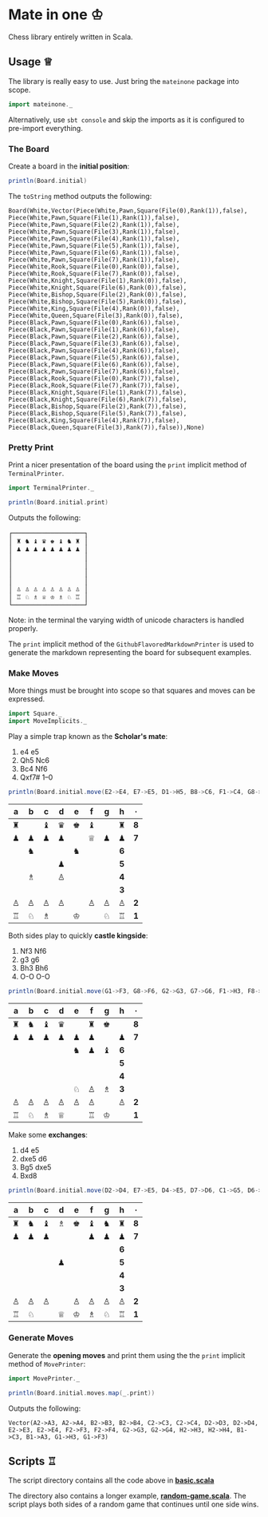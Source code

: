 Mate in one ♔
=============

Chess library entirely written in Scala.

Usage ♕
-------

The library is really easy to use. Just bring the `mateinone` package into scope.

```scala
import mateinone._
```

Alternatively, use `sbt console` and skip the imports as it is configured to pre-import everything.

### The Board

Create a board in the **initial position**:

```scala
println(Board.initial)
```

The `toString` method outputs the following:

    Board(White,Vector(Piece(White,Pawn,Square(File(0),Rank(1)),false), Piece(White,Pawn,Square(File(1),Rank(1)),false), Piece(White,Pawn,Square(File(2),Rank(1)),false), Piece(White,Pawn,Square(File(3),Rank(1)),false), Piece(White,Pawn,Square(File(4),Rank(1)),false), Piece(White,Pawn,Square(File(5),Rank(1)),false), Piece(White,Pawn,Square(File(6),Rank(1)),false), Piece(White,Pawn,Square(File(7),Rank(1)),false), Piece(White,Rook,Square(File(0),Rank(0)),false), Piece(White,Rook,Square(File(7),Rank(0)),false), Piece(White,Knight,Square(File(1),Rank(0)),false), Piece(White,Knight,Square(File(6),Rank(0)),false), Piece(White,Bishop,Square(File(2),Rank(0)),false), Piece(White,Bishop,Square(File(5),Rank(0)),false), Piece(White,King,Square(File(4),Rank(0)),false), Piece(White,Queen,Square(File(3),Rank(0)),false), Piece(Black,Pawn,Square(File(0),Rank(6)),false), Piece(Black,Pawn,Square(File(1),Rank(6)),false), Piece(Black,Pawn,Square(File(2),Rank(6)),false), Piece(Black,Pawn,Square(File(3),Rank(6)),false), Piece(Black,Pawn,Square(File(4),Rank(6)),false), Piece(Black,Pawn,Square(File(5),Rank(6)),false), Piece(Black,Pawn,Square(File(6),Rank(6)),false), Piece(Black,Pawn,Square(File(7),Rank(6)),false), Piece(Black,Rook,Square(File(0),Rank(7)),false), Piece(Black,Rook,Square(File(7),Rank(7)),false), Piece(Black,Knight,Square(File(1),Rank(7)),false), Piece(Black,Knight,Square(File(6),Rank(7)),false), Piece(Black,Bishop,Square(File(2),Rank(7)),false), Piece(Black,Bishop,Square(File(5),Rank(7)),false), Piece(Black,King,Square(File(4),Rank(7)),false), Piece(Black,Queen,Square(File(3),Rank(7)),false)),None)

### Pretty Print

Print a nicer presentation of the board using the `print` implicit method of `TerminalPrinter`.

```scala
import TerminalPrinter._

println(Board.initial.print)
```

Outputs the following:

<pre>
┌─────────────────┐
│ ♜ ♞ ♝ ♛ ♚ ♝ ♞ ♜ │
│ ♟ ♟ ♟ ♟ ♟ ♟ ♟ ♟ │
│                 │
│                 │
│                 │
│                 │
│ ♙ ♙ ♙ ♙ ♙ ♙ ♙ ♙ │
│ ♖ ♘ ♗ ♕ ♔ ♗ ♘ ♖ │
└─────────────────┘
</pre>

Note: in the terminal the varying width of unicode characters is handled properly.

The `print` implicit method of the `GithubFlavoredMarkdownPrinter` is used to generate the markdown representing the board for subsequent examples.

### Make Moves

More things must be brought into scope so that squares and moves can be expressed.

```scala
import Square._
import MoveImplicits._
```

Play a simple trap known as the **Scholar's mate**:

1. e4 e5
2. Qh5 Nc6
3. Bc4 Nf6
4. Qxf7# 1–0

```scala
println(Board.initial.move(E2->E4, E7->E5, D1->H5, B8->C6, F1->C4, G8->F6, H5->F7).get.print)
```

 a | b | c | d | e | f | g | h | ∙
:-:|:-:|:-:|:-:|:-:|:-:|:-:|:-:|:-:
 ♜ |   | ♝ | ♛ | ♚ | ♝ |   | ♜ | **8**
 ♟ | ♟ | ♟ | ♟ |   | ♕ | ♟ | ♟ | **7**
   |   | ♞ |   |   | ♞ |   |   | **6**
   |   |   |   | ♟ |   |   |   | **5**
   |   | ♗ |   | ♙ |   |   |   | **4**
   |   |   |   |   |   |   |   | **3**
 ♙ | ♙ | ♙ | ♙ |   | ♙ | ♙ | ♙ | **2**
 ♖ | ♘ | ♗ |   | ♔ |   | ♘ | ♖ | **1**

Both sides play to quickly **castle kingside**:

1. Nf3 Nf6
2. g3 g6
3. Bh3 Bh6
4. O-O O-O

```scala
println(Board.initial.move(G1->F3, G8->F6, G2->G3, G7->G6, F1->H3, F8->H6, `O-O`, `O-O`).get.print)
```

 a | b | c | d | e | f | g | h | ∙
:-:|:-:|:-:|:-:|:-:|:-:|:-:|:-:|:-:
 ♜ | ♞ | ♝ | ♛ |   | ♜ | ♚ |   | **8**
 ♟ | ♟ | ♟ | ♟ | ♟ | ♟ |   | ♟ | **7**
   |   |   |   |   | ♞ | ♟ | ♝ | **6**
   |   |   |   |   |   |   |   | **5**
   |   |   |   |   |   |   |   | **4**
   |   |   |   |   | ♘ | ♙ | ♗ | **3**
 ♙ | ♙ | ♙ | ♙ | ♙ | ♙ |   | ♙ | **2**
 ♖ | ♘ | ♗ | ♕ |   | ♖ | ♔ |   | **1**

Make some **exchanges**:

1. d4 e5
2. dxe5 d6
3. Bg5 dxe5
4. Bxd8

```scala
println(Board.initial.move(D2->D4, E7->E5, D4->E5, D7->D6, C1->G5, D6->E5, G5->D8).get.print)
```

 a | b | c | d | e | f | g | h | ∙
:-:|:-:|:-:|:-:|:-:|:-:|:-:|:-:|:-:
 ♜ | ♞ | ♝ | ♗ | ♚ | ♝ | ♞ | ♜ | **8**
 ♟ | ♟ | ♟ |   |   | ♟ | ♟ | ♟ | **7**
   |   |   |   |   |   |   |   | **6**
   |   |   |   | ♟ |   |   |   | **5**
   |   |   |   |   |   |   |   | **4**
   |   |   |   |   |   |   |   | **3**
 ♙ | ♙ | ♙ |   | ♙ | ♙ | ♙ | ♙ | **2**
 ♖ | ♘ |   | ♕ | ♔ | ♗ | ♘ | ♖ | **1**

### Generate Moves

Generate the **opening moves** and print them using the  the `print` implicit method of `MovePrinter`:

```scala
import MovePrinter._

println(Board.initial.moves.map(_.print))
```

Outputs the following:

    Vector(A2->A3, A2->A4, B2->B3, B2->B4, C2->C3, C2->C4, D2->D3, D2->D4, E2->E3, E2->E4, F2->F3, F2->F4, G2->G3, G2->G4, H2->H3, H2->H4, B1->C3, B1->A3, G1->H3, G1->F3)

Scripts ♖
---------

The script directory contains all the code above in **[basic.scala](script/basic.scala)**

The directory also contains a longer example, **[random-game.scala](script/random-game.scala)**. The script plays both sides of a random game that continues until one side wins.
